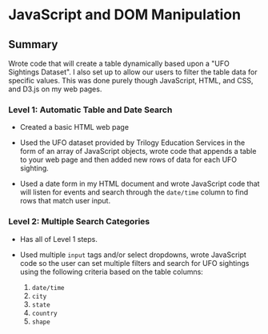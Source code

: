 # JavaScript and DOM Manipulation

## Summary

Wrote code that will create a table dynamically based upon a "UFO Sightings Dataset". I also set up to allow our users to filter the table data for specific values. This was done purely though JavaScript, HTML, and CSS, and D3.js on my web pages.

### Level 1: Automatic Table and Date Search

* Created a basic HTML web page

* Used the UFO dataset provided by Trilogy Education Services in the form of an array of JavaScript objects, wrote code that appends a table to your web page and then added new rows of data for each UFO sighting.

* Used a date form in my HTML document and wrote JavaScript code that will listen for events and search through the `date/time` column to find rows that match user input.



### Level 2: Multiple Search Categories

* Has all of Level 1 steps.

* Used multiple `input` tags and/or select dropdowns, wrote JavaScript code so the user can set multiple filters and search for UFO sightings using the following criteria based on the table columns:

  1. `date/time`
  2. `city`
  3. `state`
  4. `country`
  5. `shape`
